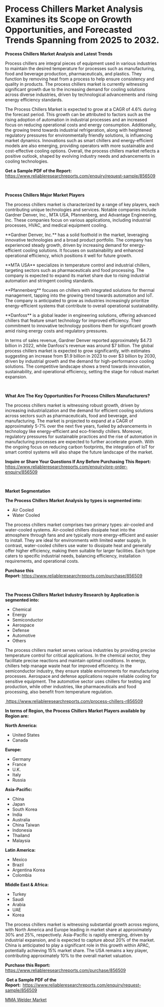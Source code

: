 <p><h1>Process Chillers Market Analysis Examines its Scope on Growth Opportunities, and Forecasted Trends Spanning from 2025 to 2032.</h1></p><p><strong>Process Chillers Market Analysis and Latest Trends</strong></p>
<p><p>Process chillers are integral pieces of equipment used in various industries to maintain the desired temperature for processes such as manufacturing, food and beverage production, pharmaceuticals, and plastics. They function by removing heat from a process to help ensure consistency and quality in products. The process chillers market is currently witnessing significant growth due to the increasing demand for cooling solutions across diverse industries, driven by technological advancements and rising energy efficiency standards.</p><p>The Process Chillers Market is expected to grow at a CAGR of 4.6% during the forecast period. This growth can be attributed to factors such as the rising adoption of automation in industrial processes and an increased focus on reducing operational costs and energy consumption. Additionally, the growing trend towards industrial refrigeration, along with heightened regulatory pressures for environmentally friendly solutions, is influencing market dynamics. Innovations such as smart chillers and energy-efficient models are also emerging, providing operators with more sustainable and cost-effective cooling options. Overall, the process chillers market reflects a positive outlook, shaped by evolving industry needs and advancements in cooling technologies.</p></p>
<p><strong>Get a Sample PDF of the Report:&nbsp;</strong> <a href="https://www.reliableresearchreports.com/enquiry/request-sample/856509?utm_campaign=3316&utm_medium=2&utm_source=Github&utm_content=ia&utm_term=09042025&utm_id=process-chillers">https://www.reliableresearchreports.com/enquiry/request-sample/856509</a></p>
<p>&nbsp;</p>
<p><strong>Process Chillers Major Market Players</strong></p>
<p><p>The process chillers market is characterized by a range of key players, each contributing unique technologies and services. Notable companies include Gardner Denver, Inc., MTA USA, Pfannenberg, and Advantage Engineering, Inc. These companies focus on various applications, including industrial processes, HVAC, and medical equipment cooling.</p><p>**Gardner Denver, Inc.** has a solid foothold in the market, leveraging innovative technologies and a broad product portfolio. The company has experienced steady growth, driven by increasing demand for energy-efficient cooling solutions. It focuses on sustainability and enhanced operational efficiency, which positions it well for future growth.</p><p>**MTA USA** specializes in temperature control and industrial chillers, targeting sectors such as pharmaceuticals and food processing. The company is expected to expand its market share due to rising industrial automation and stringent cooling standards. </p><p>**Pfannenberg** focuses on chillers with integrated solutions for thermal management, tapping into the growing trend towards automation and IoT. The company is anticipated to grow as industries increasingly prioritize energy-efficient systems that contribute to overall operational sustainability.</p><p>**Danfoss** is a global leader in engineering solutions, offering advanced chillers that feature smart technology for improved efficiency. Their commitment to innovative technology positions them for significant growth amid rising energy costs and regulatory pressures.</p><p>In terms of sales revenue, Gardner Denver reported approximately $4.73 billion in 2022, while Danfoss's revenue was around $7 billion. The global process chillers market is expected to grow significantly, with estimates suggesting an increase from $1.9 billion in 2023 to over $3 billion by 2030, driven by industrial growth and the demand for high-performance cooling solutions. The competitive landscape shows a trend towards innovation, sustainability, and operational efficiency, setting the stage for robust market expansion.</p></p>
<p>&nbsp;</p>
<p><strong>What Are The Key Opportunities For Process Chillers Manufacturers?</strong></p>
<p><p>The process chillers market is witnessing robust growth, driven by increasing industrialization and the demand for efficient cooling solutions across sectors such as pharmaceuticals, food and beverage, and manufacturing. The market is projected to expand at a CAGR of approximately 5-7% over the next five years, fueled by advancements in technology like energy-efficient and eco-friendly chillers. Moreover, regulatory pressures for sustainable practices and the rise of automation in manufacturing processes are expected to further accelerate growth. With the ongoing focus on reducing carbon footprints, the integration of IoT for smart control systems will also shape the future landscape of the market.</p></p>
<p><strong>Inquire or Share Your Questions If Any Before Purchasing This Report:</strong> <a href="https://www.reliableresearchreports.com/enquiry/pre-order-enquiry/856509?utm_campaign=3316&utm_medium=2&utm_source=Github&utm_content=ia&utm_term=09042025&utm_id=process-chillers">https://www.reliableresearchreports.com/enquiry/pre-order-enquiry/856509</a></p>
<p>&nbsp;</p>
<p><strong>Market Segmentation</strong></p>
<p><strong>The Process Chillers Market Analysis by types is segmented into:</strong></p>
<p><ul><li>Air Cooled</li><li>Water Cooled</li></ul></p>
<p><p>The process chillers market comprises two primary types: air-cooled and water-cooled systems. Air-cooled chillers dissipate heat into the atmosphere through fans and are typically more energy-efficient and easier to install. They are ideal for environments with limited water supply. In contrast, water-cooled chillers use water to dissipate heat and generally offer higher efficiency, making them suitable for larger facilities. Each type caters to specific industrial needs, balancing efficiency, installation requirements, and operational costs.</p></p>
<p><strong>Purchase this Report:&nbsp;</strong><a href="https://www.reliableresearchreports.com/purchase/856509?utm_campaign=3316&utm_medium=2&utm_source=Github&utm_content=ia&utm_term=09042025&utm_id=process-chillers">https://www.reliableresearchreports.com/purchase/856509</a></p>
<p>&nbsp;</p>
<p><strong>The Process Chillers Market Industry Research by Application is segmented into:</strong></p>
<p><ul><li>Chemical</li><li>Energy</li><li>Semiconductor</li><li>Aerospace</li><li>Defense</li><li>Automotive</li><li>Others</li></ul></p>
<p><p>The process chillers market serves various industries by providing precise temperature control for critical applications. In the chemical sector, they facilitate precise reactions and maintain optimal conditions. In energy, chillers help manage waste heat for improved efficiency. In the semiconductor industry, they ensure stable environments for manufacturing processes. Aerospace and defense applications require reliable cooling for sensitive equipment. The automotive sector uses chillers for testing and production, while other industries, like pharmaceuticals and food processing, also benefit from temperature regulation.</p></p>
<p><a href="https://www.reliableresearchreports.com/process-chillers-r856509?utm_campaign=3316&utm_medium=2&utm_source=Github&utm_content=ia&utm_term=09042025&utm_id=process-chillers">&nbsp;https://www.reliableresearchreports.com/process-chillers-r856509</a></p>
<p><strong>In terms of Region, the Process Chillers Market Players available by Region are:</strong></p>
<p>
    <p> <strong> North America: </strong>
        <ul>
            <li>United States</li>
            <li>Canada</li>
        </ul>
        </p> 
    <p> <strong> Europe: </strong>
        <ul>
            <li>Germany</li>
            <li>France</li>
            <li>U.K.</li>
            <li>Italy</li>
            <li>Russia</li>
        </ul>
        </p> 
    <p> <strong> Asia-Pacific: </strong>
        <ul>
            <li>China</li>
            <li>Japan</li>
            <li>South Korea</li>
            <li>India</li>
            <li>Australia</li>
            <li>China Taiwan</li>
            <li>Indonesia</li>
            <li>Thailand</li>
            <li>Malaysia</li>
        </ul>
        </p> 
    <p> <strong> Latin America: </strong>
        <ul>
            <li>Mexico</li>
            <li>Brazil</li>
            <li>Argentina Korea</li>
            <li>Colombia</li>
        </ul>
        </p> 
    <p> <strong> Middle East & Africa: </strong>
        <ul>
            <li>Turkey</li>
            <li>Saudi</li>
            <li>Arabia</li>
            <li>UAE</li>
            <li>Korea</li>
        </ul>
    </p>
    </p>
<p><p>The process chillers market is witnessing substantial growth across regions, with North America and Europe leading in market share at approximately 30% and 25%, respectively. Asia-Pacific is rapidly emerging, driven by industrial expansion, and is expected to capture about 20% of the market. China is anticipated to play a significant role in this growth within APAC, potentially achieving 15% market share. The USA remains a key player, contributing approximately 10% to the overall market valuation.</p></p>
<p><strong>Purchase this Report: </strong><a href="https://www.reliableresearchreports.com/purchase/856509?utm_campaign=3316&utm_medium=2&utm_source=Github&utm_content=ia&utm_term=09042025&utm_id=process-chillers">https://www.reliableresearchreports.com/purchase/856509</a></p>
<p>&nbsp;<strong>Get a Sample PDF of the Report:&nbsp;&nbsp;</strong><a href="https://www.reliableresearchreports.com/enquiry/request-sample/856509?utm_campaign=3316&utm_medium=2&utm_source=Github&utm_content=ia&utm_term=09042025&utm_id=process-chillers">https://www.reliableresearchreports.com/enquiry/request-sample/856509</a></p>
<p><strong></strong></p>
<p><p><a href="https://github.com/zurubting/Market-Research-Report-List-1/blob/main/mma-welder-market.md?utm_campaign=3316&utm_medium=2&utm_source=Github&utm_content=ia&utm_term=09042025&utm_id=process-chillers">MMA Welder Market</a></p></p>